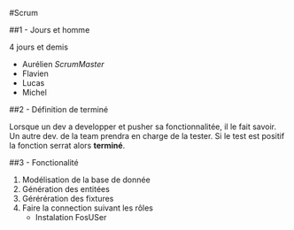 #Scrum

##1 - Jours et homme

4 jours et demis

* Aurélien _ScrumMaster_
* Flavien
* Lucas
* Michel

##2 - Définition de terminé

Lorsque un dev a developper et pusher sa fonctionnalitée, il le fait savoir. Un autre dev. de la team prendra en charge de la tester. Si le test est positif la fonction serrat alors __terminé__.

##3 - Fonctionalité

1. Modélisation de la base de donnée
2. Génération des entitées
3. Gérérération des fixtures
4. Faire la connection suivant les rôles
	* Instalation FosUSer
	



	